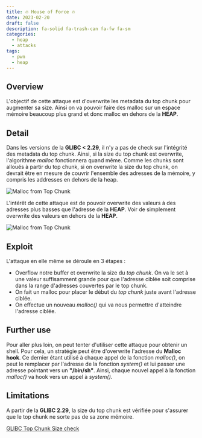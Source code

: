 ```yaml
---
title: 🔥 House of Force 🔥
date: 2023-02-20
draft: false
description: fa-solid fa-trash-can fa-fw fa-sm
categories:
  - heap
  - attacks
tags:
  - pwn
  - heap
---
```

## Overview
L'objectif de cette attaque est d'overwrite les metadata du top chunk pour augmenter sa size. Ainsi on va pouvoir faire des malloc sur un espace mémoire beaucoup plus grand et donc malloc en dehors de la **HEAP**.
## Detail
Dans les versions de la **GLIBC < 2.29**, il n'y a pas de check sur l'intégrité des metadata du top chunk. Ainsi, si la size du top chunk est overwrite, l'algorithme *malloc* fonctionnera quand même.
Comme les chunks sont alloués à partir du top chunk, si on overwrite la size du top chunk, on devrait être en mesure de couvrir l'ensemble des adresses de la mémoire, y compris les addresses en dehors de la heap.

![Malloc from Top Chunk](/MyLittlePwney/images/malloc_chunk_alloc.png)

L'intérêt de cette attaque est de pouvoir overwrite des valeurs à des adresses plus basses que l'adresse de la **HEAP**. Voir de simplement overwrite des valeurs en dehors de la **HEAP**.

![Malloc from Top Chunk](/MyLittlePwney/images/house_of_force.png)

## Exploit
L'attaque en elle même se déroule en 3 étapes : 
- Overflow notre buffer et overwrite la size du *top chunk*. On va le set à une valeur suffisamment grande pour que l'adresse ciblée soit comprise dans la range d'adresses couvertes par le top chunk.
- On fait un malloc pour placer le début du *top chunk* juste avant l'adresse ciblée.
- On effectue un nouveau *malloc()* qui va nous permettre d'atteindre l'adresse ciblée.
## Further use
Pour aller plus loin, on peut tenter d'utiliser cette attaque pour obtenir un shell. 
Pour cela, un stratégie peut être d'overwrite l'adresse du **Malloc hook**. Ce dernier étant utilisé à chaque appel de la fonction *malloc()*, on peut le remplacer par l'adresse de la fonction *system()* et lui passer une adresse pointant vers un **"/bin/sh"**.
Ainsi, chaque nouvel appel à la fonction *malloc()* va hook vers un appel à *system()*.
## Limitations
A partir de la **GLIBC 2.29**, la size du top chunk est vérifiée pour s'assurer que le top chunk ne sorte pas de sa zone mémoire.

[GLIBC Top Chunk Size check](/pwn/heap/mitigations#Top%20Chunk%20Size%20check)